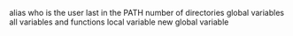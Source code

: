 alias
who is the user
last in the PATH
number of directories
global variables
all variables and functions
local variable
new global variable

